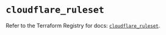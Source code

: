 # `cloudflare_ruleset`

Refer to the Terraform Registry for docs: [`cloudflare_ruleset`](https://registry.terraform.io/providers/cloudflare/cloudflare/4.23.0/docs/resources/ruleset).
